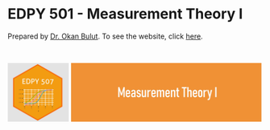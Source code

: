 # EDPY 501 - Measurement Theory I

Prepared by [Dr. Okan Bulut](www.okanbulut.com). To see the website, click [here](https://okanbulut.github.io/edpy507).

<br>

![](figures/cover.jpg)

<br>
<br>
